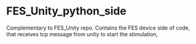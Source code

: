 # FES_Unity_python_side
Complementary to FES_Unity repo. Contains the FES device side of code, that receives tcp message from unity to start the stimulation,
